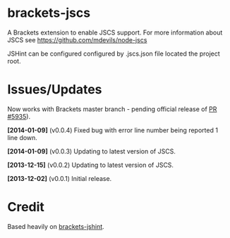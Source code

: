 brackets-jscs
=================

A Brackets extension to enable JSCS support. For more information about JSCS see https://github.com/mdevils/node-jscs

JSHint can be configured configured by .jscs.json file located the project root.

Issues/Updates
=====

Now works with Brackets master branch - pending official release of [PR #5935](https://github.com/adobe/brackets/pull/5935)).

**[2014-01-09]** \(v0.0.4\) Fixed bug with error line number being reported 1 line down.

**[2014-01-09]** \(v0.0.3\) Updating to latest version of JSCS.

**[2013-12-15]** \(v0.0.2\) Updating to latest version of JSCS.

**[2013-12-02]** \(v0.0.1\) Initial release. 

Credit
=====

Based heavily on [brackets-jshint](https://github.com/cfjedimaster/brackets-jshint/).